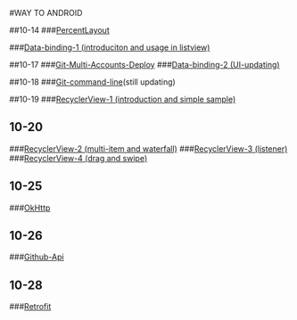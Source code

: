 #WAY TO ANDROID

##10-14
###[PercentLayout](percent-layout.md)

###[Data-binding-1 (introduciton and usage in listview)](data-binding-1-en.md)

##10-17
###[Git-Multi-Accounts-Deploy](git-multi-accounts-deploy.md)
###[Data-binding-2 (UI-updating)](data-binding-2.md)

##10-18
###[Git-command-line](git-command-line.md)(still updating)

##10-19
###[RecyclerView-1 (introduction and simple sample)](recycler-view-1.md)

## 10-20
###[RecyclerView-2 (multi-item and waterfall)](recycler-view-2.md)
###[RecyclerView-3 (listener)](recycler-view-3.md)
###[RecyclerView-4 (drag and swipe)](recycler-view-4.md)

## 10-25
###[OkHttp](okhttp.md)

## 10-26
###[Github-Api](github-api.md)

## 10-28
###[Retrofit](retrofit-en.md)
